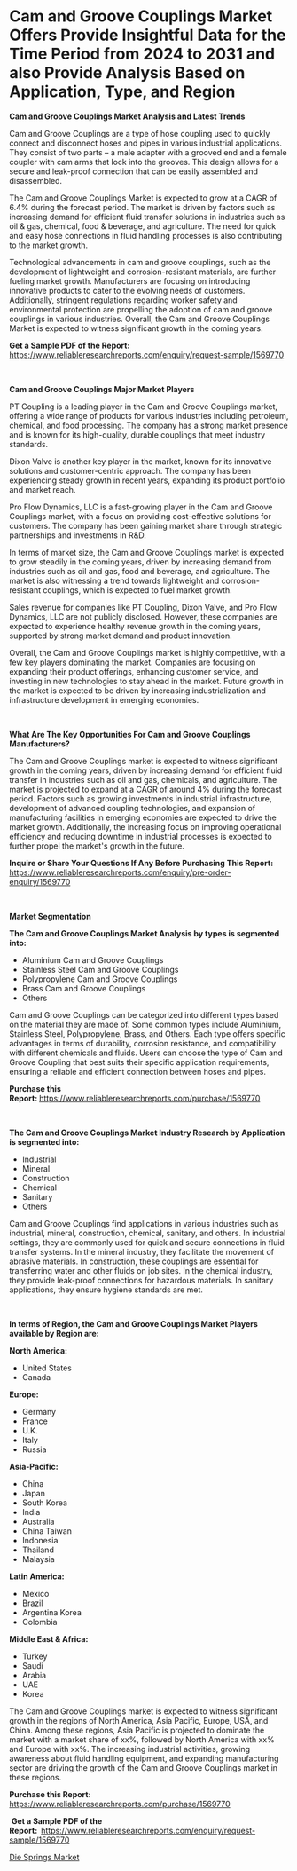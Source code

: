 <p><h1>Cam and Groove Couplings Market Offers Provide Insightful Data for the Time Period from 2024 to 2031 and also Provide Analysis Based on Application, Type, and Region</h1></p><p><strong>Cam and Groove Couplings Market Analysis and Latest Trends</strong></p>
<p><p>Cam and Groove Couplings are a type of hose coupling used to quickly connect and disconnect hoses and pipes in various industrial applications. They consist of two parts – a male adapter with a grooved end and a female coupler with cam arms that lock into the grooves. This design allows for a secure and leak-proof connection that can be easily assembled and disassembled.</p><p>The Cam and Groove Couplings Market is expected to grow at a CAGR of 6.4% during the forecast period. The market is driven by factors such as increasing demand for efficient fluid transfer solutions in industries such as oil & gas, chemical, food & beverage, and agriculture. The need for quick and easy hose connections in fluid handling processes is also contributing to the market growth.</p><p>Technological advancements in cam and groove couplings, such as the development of lightweight and corrosion-resistant materials, are further fueling market growth. Manufacturers are focusing on introducing innovative products to cater to the evolving needs of customers. Additionally, stringent regulations regarding worker safety and environmental protection are propelling the adoption of cam and groove couplings in various industries. Overall, the Cam and Groove Couplings Market is expected to witness significant growth in the coming years.</p></p>
<p><strong>Get a Sample PDF of the Report:&nbsp;</strong> <a href="https://www.reliableresearchreports.com/enquiry/request-sample/1569770">https://www.reliableresearchreports.com/enquiry/request-sample/1569770</a></p>
<p>&nbsp;</p>
<p><strong>Cam and Groove Couplings Major Market Players</strong></p>
<p><p>PT Coupling is a leading player in the Cam and Groove Couplings market, offering a wide range of products for various industries including petroleum, chemical, and food processing. The company has a strong market presence and is known for its high-quality, durable couplings that meet industry standards.</p><p>Dixon Valve is another key player in the market, known for its innovative solutions and customer-centric approach. The company has been experiencing steady growth in recent years, expanding its product portfolio and market reach.</p><p>Pro Flow Dynamics, LLC is a fast-growing player in the Cam and Groove Couplings market, with a focus on providing cost-effective solutions for customers. The company has been gaining market share through strategic partnerships and investments in R&D.</p><p>In terms of market size, the Cam and Groove Couplings market is expected to grow steadily in the coming years, driven by increasing demand from industries such as oil and gas, food and beverage, and agriculture. The market is also witnessing a trend towards lightweight and corrosion-resistant couplings, which is expected to fuel market growth.</p><p>Sales revenue for companies like PT Coupling, Dixon Valve, and Pro Flow Dynamics, LLC are not publicly disclosed. However, these companies are expected to experience healthy revenue growth in the coming years, supported by strong market demand and product innovation.</p><p>Overall, the Cam and Groove Couplings market is highly competitive, with a few key players dominating the market. Companies are focusing on expanding their product offerings, enhancing customer service, and investing in new technologies to stay ahead in the market. Future growth in the market is expected to be driven by increasing industrialization and infrastructure development in emerging economies.</p></p>
<p>&nbsp;</p>
<p><strong>What Are The Key Opportunities For Cam and Groove Couplings Manufacturers?</strong></p>
<p><p>The Cam and Groove Couplings market is expected to witness significant growth in the coming years, driven by increasing demand for efficient fluid transfer in industries such as oil and gas, chemicals, and agriculture. The market is projected to expand at a CAGR of around 4% during the forecast period. Factors such as growing investments in industrial infrastructure, development of advanced coupling technologies, and expansion of manufacturing facilities in emerging economies are expected to drive the market growth. Additionally, the increasing focus on improving operational efficiency and reducing downtime in industrial processes is expected to further propel the market's growth in the future.</p></p>
<p><strong>Inquire or Share Your Questions If Any Before Purchasing This Report:</strong> <a href="https://www.reliableresearchreports.com/enquiry/pre-order-enquiry/1569770">https://www.reliableresearchreports.com/enquiry/pre-order-enquiry/1569770</a></p>
<p>&nbsp;</p>
<p><strong>Market Segmentation</strong></p>
<p><strong>The Cam and Groove Couplings Market Analysis by types is segmented into:</strong></p>
<p><ul><li>Aluminium Cam and Groove Couplings</li><li>Stainless Steel Cam and Groove Couplings</li><li>Polypropylene Cam and Groove Couplings</li><li>Brass Cam and Groove Couplings</li><li>Others</li></ul></p>
<p><p>Cam and Groove Couplings can be categorized into different types based on the material they are made of. Some common types include Aluminium, Stainless Steel, Polypropylene, Brass, and Others. Each type offers specific advantages in terms of durability, corrosion resistance, and compatibility with different chemicals and fluids. Users can choose the type of Cam and Groove Coupling that best suits their specific application requirements, ensuring a reliable and efficient connection between hoses and pipes.</p></p>
<p><strong>Purchase this Report:&nbsp;</strong><a href="https://www.reliableresearchreports.com/purchase/1569770">https://www.reliableresearchreports.com/purchase/1569770</a></p>
<p>&nbsp;</p>
<p><strong>The Cam and Groove Couplings Market Industry Research by Application is segmented into:</strong></p>
<p><ul><li>Industrial</li><li>Mineral</li><li>Construction</li><li>Chemical</li><li>Sanitary</li><li>Others</li></ul></p>
<p><p>Cam and Groove Couplings find applications in various industries such as industrial, mineral, construction, chemical, sanitary, and others. In industrial settings, they are commonly used for quick and secure connections in fluid transfer systems. In the mineral industry, they facilitate the movement of abrasive materials. In construction, these couplings are essential for transferring water and other fluids on job sites. In the chemical industry, they provide leak-proof connections for hazardous materials. In sanitary applications, they ensure hygiene standards are met.</p></p>
<p>&nbsp;</p>
<p><strong>In terms of Region, the Cam and Groove Couplings Market Players available by Region are:</strong></p>
<p>
    <p> <strong> North America: </strong>
        <ul>
            <li>United States</li>
            <li>Canada</li>
        </ul>
        </p> 
    <p> <strong> Europe: </strong>
        <ul>
            <li>Germany</li>
            <li>France</li>
            <li>U.K.</li>
            <li>Italy</li>
            <li>Russia</li>
        </ul>
        </p> 
    <p> <strong> Asia-Pacific: </strong>
        <ul>
            <li>China</li>
            <li>Japan</li>
            <li>South Korea</li>
            <li>India</li>
            <li>Australia</li>
            <li>China Taiwan</li>
            <li>Indonesia</li>
            <li>Thailand</li>
            <li>Malaysia</li>
        </ul>
        </p> 
    <p> <strong> Latin America: </strong>
        <ul>
            <li>Mexico</li>
            <li>Brazil</li>
            <li>Argentina Korea</li>
            <li>Colombia</li>
        </ul>
        </p> 
    <p> <strong> Middle East & Africa: </strong>
        <ul>
            <li>Turkey</li>
            <li>Saudi</li>
            <li>Arabia</li>
            <li>UAE</li>
            <li>Korea</li>
        </ul>
    </p>
    </p>
<p><p>The Cam and Groove Couplings market is expected to witness significant growth in the regions of North America, Asia Pacific, Europe, USA, and China. Among these regions, Asia Pacific is projected to dominate the market with a market share of xx%, followed by North America with xx% and Europe with xx%. The increasing industrial activities, growing awareness about fluid handling equipment, and expanding manufacturing sector are driving the growth of the Cam and Groove Couplings market in these regions.</p></p>
<p><strong>Purchase this Report: </strong><a href="https://www.reliableresearchreports.com/purchase/1569770">https://www.reliableresearchreports.com/purchase/1569770</a></p>
<p>&nbsp;<strong>Get a Sample PDF of the Report:&nbsp;&nbsp;</strong><a href="https://www.reliableresearchreports.com/enquiry/request-sample/1569770">https://www.reliableresearchreports.com/enquiry/request-sample/1569770</a></p>
<p><strong></strong></p>
<p><p><a href="https://github.com/brenzgnarento/Market-Research-Report-List-1/blob/main/die-springs-market.md">Die Springs Market</a></p></p>